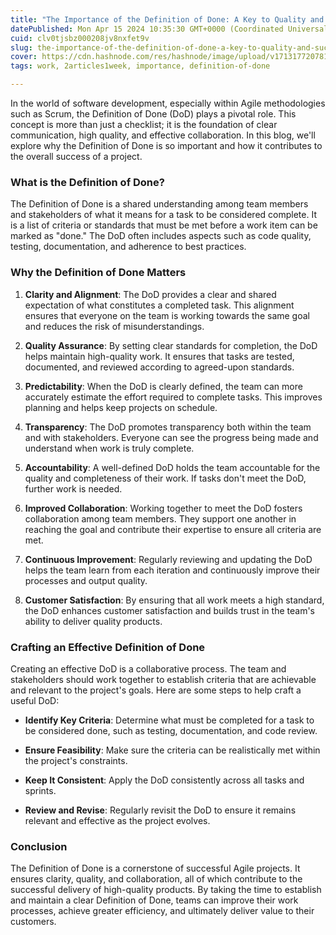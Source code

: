 ```yaml
---
title: "The Importance of the Definition of Done: A Key to Quality and Success"
datePublished: Mon Apr 15 2024 10:35:30 GMT+0000 (Coordinated Universal Time)
cuid: clv0tjsbz000208jv8nxfet9v
slug: the-importance-of-the-definition-of-done-a-key-to-quality-and-success
cover: https://cdn.hashnode.com/res/hashnode/image/upload/v1713177207812/1aa28d9d-8569-4b9e-87ef-892d981425b7.png
tags: work, 2articles1week, importance, definition-of-done

---
```


In the world of software development, especially within Agile methodologies such as Scrum, the Definition of Done (DoD) plays a pivotal role. This concept is more than just a checklist; it is the foundation of clear communication, high quality, and effective collaboration. In this blog, we'll explore why the Definition of Done is so important and how it contributes to the overall success of a project.

### What is the Definition of Done?

The Definition of Done is a shared understanding among team members and stakeholders of what it means for a task to be considered complete. It is a list of criteria or standards that must be met before a work item can be marked as "done." The DoD often includes aspects such as code quality, testing, documentation, and adherence to best practices.

### Why the Definition of Done Matters

1. **Clarity and Alignment**: The DoD provides a clear and shared expectation of what constitutes a completed task. This alignment ensures that everyone on the team is working towards the same goal and reduces the risk of misunderstandings.
    
2. **Quality Assurance**: By setting clear standards for completion, the DoD helps maintain high-quality work. It ensures that tasks are tested, documented, and reviewed according to agreed-upon standards.
    
3. **Predictability**: When the DoD is clearly defined, the team can more accurately estimate the effort required to complete tasks. This improves planning and helps keep projects on schedule.
    
4. **Transparency**: The DoD promotes transparency both within the team and with stakeholders. Everyone can see the progress being made and understand when work is truly complete.
    
5. **Accountability**: A well-defined DoD holds the team accountable for the quality and completeness of their work. If tasks don't meet the DoD, further work is needed.
    
6. **Improved Collaboration**: Working together to meet the DoD fosters collaboration among team members. They support one another in reaching the goal and contribute their expertise to ensure all criteria are met.
    
7. **Continuous Improvement**: Regularly reviewing and updating the DoD helps the team learn from each iteration and continuously improve their processes and output quality.
    
8. **Customer Satisfaction**: By ensuring that all work meets a high standard, the DoD enhances customer satisfaction and builds trust in the team's ability to deliver quality products.
    

### Crafting an Effective Definition of Done

Creating an effective DoD is a collaborative process. The team and stakeholders should work together to establish criteria that are achievable and relevant to the project's goals. Here are some steps to help craft a useful DoD:

* **Identify Key Criteria**: Determine what must be completed for a task to be considered done, such as testing, documentation, and code review.
    
* **Ensure Feasibility**: Make sure the criteria can be realistically met within the project's constraints.
    
* **Keep It Consistent**: Apply the DoD consistently across all tasks and sprints.
    
* **Review and Revise**: Regularly revisit the DoD to ensure it remains relevant and effective as the project evolves.
    

### Conclusion

The Definition of Done is a cornerstone of successful Agile projects. It ensures clarity, quality, and collaboration, all of which contribute to the successful delivery of high-quality products. By taking the time to establish and maintain a clear Definition of Done, teams can improve their work processes, achieve greater efficiency, and ultimately deliver value to their customers.